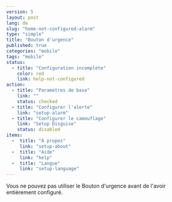 ```yaml
---
version: 5
layout: post
lang: de
slug: "home-not-configured-alarm"
type: "simple"
title: "Bouton d'urgence"
published: true
categories: "mobile"
tags: "mobile"
status:
  - title: "Configuration incomplète"
    color: red
    link: help-not-configured
action:
  - title: "Paramètres de base"
    link: ""
    status: checked
  - title: "Configurer l'alerte"
    link: "setup-alarm"
  - title: "Configurer le camouflage"
    link: "Setup Disguise"
    status: disabled
items:
  -  title: "À propos"
     link: "setup-about"
  -  title: "Aide"
     link: "help"
  -  title: "Langue"
     link: "setup-language"
---
```


Vous ne pouvez pas utiliser le Bouton d'urgence avant de l'avoir entièrement configuré.
